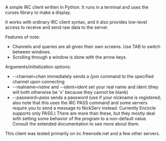 A simple IRC client written in Python. It runs in a terminal and uses the curses library to make a display.

It works with ordinary IRC client syntax, and it also provides low-level access to receive and send raw data to the server.

Features of note:
* Channels and queries are all given their own screens. Use TAB to switch between windows.
* Scrolling through a window is done with the arrow keys.

Arguments/initialization options:
* --channel=_chan_ immediately sends a /join command to the specified channel upon connecting
* --realname=_name_ and --ident=_ident_ set your real name and ident (they will both otherwise be 'x' because they cannot be blank)
* --password=_pass_ sends a password (use if your nickname is registered; also note that this uses the IRC PASS command and some servers require you to send a message to NickServ instead. Currently Encircle supports only PASS.)
There are more than these, but they mostly deal with setting some behavior of the program to a non-default value. Consult the extended documentation to see more about them.

This client was tested primarily on irc.freenode.net and a few other servers.
